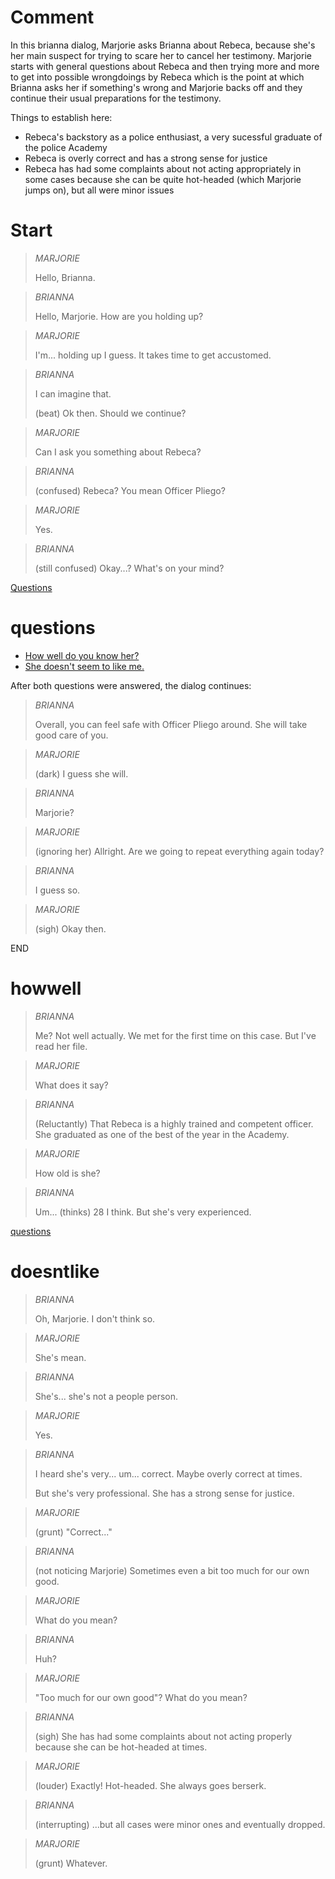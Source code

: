 # Comment

In this brianna dialog, Marjorie asks Brianna about Rebeca, because she's her main suspect for trying to scare her to cancel her testimony. Marjorie starts with general questions about Rebeca and then trying more and more to get into possible wrongdoings by Rebeca which is the point at which Brianna asks her if something's wrong and Marjorie backs off and they continue their usual preparations for the testimony.

Things to establish here:

* Rebeca's backstory as a police enthusiast, a very sucessful graduate of the police Academy
* Rebeca is overly correct and has a strong sense for justice
* Rebeca has had some complaints about not acting appropriately in some cases because she can be quite hot-headed (which Marjorie jumps on), but all were minor issues

# Start

> *MARJORIE*
>
> Hello, Brianna.

> *BRIANNA*
>
> Hello, Marjorie. How are you holding up?

> *MARJORIE*
>
> I'm... holding up I guess. It takes time to get accustomed.

> *BRIANNA*
>
> I can imagine that.
>
> (beat) Ok then. Should we continue?

> *MARJORIE*
>
> Can I ask you something about Rebeca?

> *BRIANNA*
>
> (confused) Rebeca? You mean Officer Pliego?

> *MARJORIE*
>
> Yes.

> *BRIANNA*
>
> (still confused) Okay...? What's on your mind?

[Questions](questions)

# questions

* [How well do you know her?](#howwell)
* [She doesn't seem to like me.](#doesntlike)

After both questions were answered, the dialog continues:

> *BRIANNA*
>
> Overall, you can feel safe with Officer Pliego around. She will take good care of you.

> *MARJORIE*
>
> (dark) I guess she will.

> *BRIANNA*
>
> Marjorie?

> *MARJORIE*
>
> (ignoring her) Allright. Are we going to repeat everything again today?

> *BRIANNA*
>
> I guess so.

> *MARJORIE*
>
> (sigh) Okay then.

END

# howwell

> *BRIANNA*
>
> Me? Not well actually. We met for the first time on this case. But I've read her file.

> *MARJORIE*
>
> What does it say?

> *BRIANNA*
>
> (Reluctantly) That Rebeca is a highly trained and competent officer. She graduated as one of the best of the year in the Academy.

> *MARJORIE*
>
> How old is she?

> *BRIANNA*
>
> Um... (thinks) 28 I think. But she's very experienced.

[questions](#questions)

# doesntlike

> *BRIANNA*
>
> Oh, Marjorie. I don't think so.

> *MARJORIE*
>
> She's mean.

> *BRIANNA*
>
> She's... she's not a people person.

> *MARJORIE*
>
> Yes.

> *BRIANNA*
>
> I heard she's very... um... correct. Maybe overly correct at times.
>
> But she's very professional. She has a strong sense for justice.

> *MARJORIE*
>
> (grunt) "Correct..."

> *BRIANNA*
>
> (not noticing Marjorie) Sometimes even a bit too much for our own good.

> *MARJORIE*
>
> What do you mean?

> *BRIANNA*
>
> Huh?

> *MARJORIE*
>
> "Too much for our own good"? What do you mean?

> *BRIANNA*
>
> (sigh) She has had some complaints about not acting properly because she can be hot-headed at times.

> *MARJORIE*
>
> (louder) Exactly! Hot-headed. She always goes berserk.

> *BRIANNA*
>
> (interrupting) ...but all cases were minor ones and eventually dropped.

> *MARJORIE*
>
> (grunt) Whatever.
